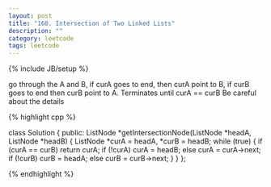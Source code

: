 ```yaml
---
layout: post
title: "160. Intersection of Two Linked Lists"
description: ""
category: leetcode
tags: leetcode
---
```

{% include JB/setup %}

go through the A and B, if curA goes to end, then curA point to B,
if curB goes to end then curB point to A. Terminates until curA == curB
Be careful about the details

{% highlight cpp %}

class Solution {
public:
  ListNode *getIntersectionNode(ListNode *headA, ListNode *headB) {
    ListNode *curA = headA, *curB = headB;
    while (true) {
      if (curA == curB) return curA;
      if (!curA) curA = headB;
      else curA = curA->next;
      if (!curB) curB = headA;
      else curB = curB->next;
    }
  }
};

{% endhighlight %}